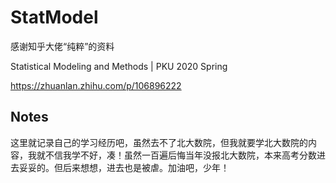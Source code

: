 # StatModel

感谢知乎大佬“纯粹”的资料

Statistical Modeling and Methods | PKU 2020 Spring

https://zhuanlan.zhihu.com/p/106896222

## Notes

这里就记录自己的学习经历吧，虽然去不了北大数院，但我就要学北大数院的内容，我就不信我学不好，凑！虽然一百遍后悔当年没报北大数院，本来高考分数进去妥妥的。但后来想想，进去也是被虐。加油吧，少年！
